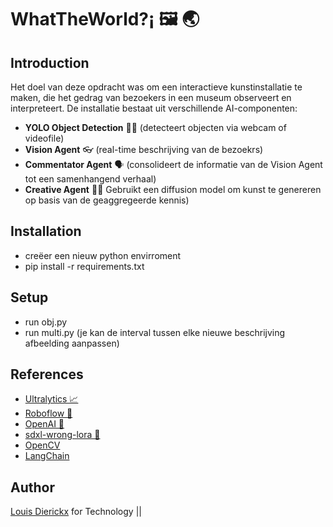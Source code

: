 # WhatTheWorld?¡ 🖼️ 🌏


## Introduction

Het doel van deze opdracht was om een interactieve kunstinstallatie te maken, die het gedrag van bezoekers in een museum observeert en interpreteert. 
De installatie bestaat uit verschillende AI-componenten:

- **YOLO Object Detection**  🕵️‍♂️  (detecteert objecten via webcam of videofile)
- **Vision Agent**  👓  (real-time beschrijving van de bezoekrs)
- **Commentator Agent**  🗣️  (consolideert de informatie van de Vision Agent tot een samenhangend verhaal)
- **Creative Agent**  🧑‍🎨  Gebruikt een diffusion model om kunst te genereren op basis van de geaggregeerde kennis)

## Installation 
- creëer een nieuw python envirroment
- pip install -r requirements.txt

## Setup
- run obj.py
- run multi.py (je kan de interval tussen elke nieuwe beschrijving afbeelding aanpassen)

## References
- [Ultralytics 📈](https://hub.ultralytics.com/)
- [Roboflow 🤖](https://roboflow.com/)
- [OpenAI 🧠](https://openai.com/en-GB/)
- [sdxl-wrong-lora 🎨](https://huggingface.co/minimaxir/sdxl-wrong-lora)
- [OpenCV](https://opencv.org/)
- [LangChain](https://www.langchain.com/)

## Author
[Louis Dierickx](https://github.com/drxlouis) for Technology ||






